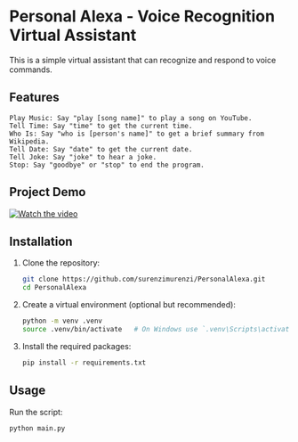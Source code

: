 # Personal Alexa - Voice Recognition Virtual Assistant

This is a simple virtual assistant that can recognize and respond to voice commands.


## Features

    Play Music: Say "play [song name]" to play a song on YouTube.
    Tell Time: Say "time" to get the current time.
    Who Is: Say "who is [person's name]" to get a brief summary from Wikipedia.
    Tell Date: Say "date" to get the current date.
    Tell Joke: Say "joke" to hear a joke.
    Stop: Say "goodbye" or "stop" to end the program.


## Project Demo

[![Watch the video](http://img.youtube.com/vi/pD7gUFPc3yA/0.jpg)](https://www.youtube.com/watch?v=pD7gUFPc3yA)



## Installation

1. Clone the repository:

    ```bash
    git clone https://github.com/surenzimurenzi/PersonalAlexa.git
    cd PersonalAlexa
    ```

2. Create a virtual environment (optional but recommended):

    ```bash
    python -m venv .venv
    source .venv/bin/activate   # On Windows use `.venv\Scripts\activate`
    ```

3. Install the required packages:

    ```bash
    pip install -r requirements.txt
    ```

## Usage

Run the script:

```bash
python main.py
